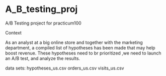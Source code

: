# A_B_testing_proj
A/B Testing project for practicum100

Context

As an analyst at a big online store and together with the marketing department, a compiled list of hypotheses has been made that may help boost revenue. These hypotheses need to br prioritized ,we need to launch an A/B test, and analyze the results.

data sets:
hypotheses_us.csv
orders_us.csv
visits_us.csv
